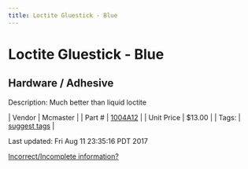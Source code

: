```yaml
---
title: Loctite Gluestick - Blue
---
```


# Loctite Gluestick - Blue
## Hardware / Adhesive
Description: 	Much better than liquid loctite 

| Vendor | Mcmaster | 
| Part # | [1004A12](https://www.mcmaster.com/#1004A12) | 
| Unit Price | $13.00 | 
| Tags: | [suggest tags](https://docs.google.com/forms/d/e/1FAIpQLSeWyY8v3RgOty-MyWmh9U0iivNYN_molChYyS-0U-o-kOAv_g/viewform) | 

Last updated: Fri Aug 11 23:35:16 PDT 2017

 [Incorrect/Incomplete information?](https://docs.google.com/forms/d/e/1FAIpQLSeWyY8v3RgOty-MyWmh9U0iivNYN_molChYyS-0U-o-kOAv_g/viewform)